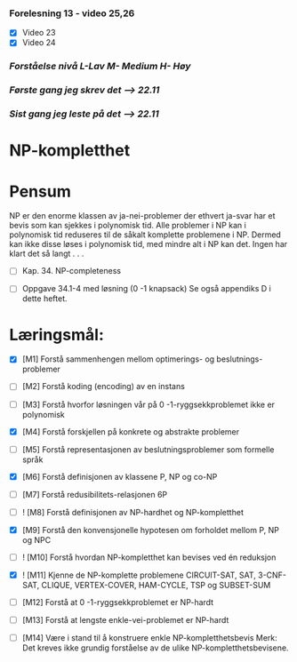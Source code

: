### Forelesning 13 - video 25,26

-   [x] Video 23
-   [x] Video 24

### _Forståelse nivå L-Lav M- Medium H- Høy_

### _Første gang jeg skrev det --> **22.11**_
### _Sist gang jeg leste på det --> **22.11**_

# **NP-kompletthet**

# Pensum
NP er den enorme klassen av ja-nei-problemer der ethvert ja-svar har et bevis som
kan sjekkes i polynomisk tid. Alle problemer i NP kan i polynomisk tid reduseres
til de såkalt komplette problemene i NP. Dermed kan ikke disse løses i polynomisk
tid, med mindre alt i NP kan det. Ingen har klart det så langt . . .


- [ ]  Kap. 34. NP-completeness
- [ ]  Oppgave 34.1-4 med løsning (0 -1 knapsack)
Se også appendiks D i dette heftet.




# **Læringsmål:**
- [x] [M1] Forstå sammenhengen mellom optimerings- og beslutnings-problemer
- [ ] [M2] Forstå koding (encoding) av en instans
- [ ] [M3] Forstå hvorfor løsningen vår på 0 -1-ryggsekkproblemet ikke er polynomisk
- [x] [M4] Forstå forskjellen på konkrete og abstrakte problemer
 - [ ] [M5] Forstå representasjonen av beslutningsproblemer som formelle språk
- [x] [M6] Forstå definisjonen av klassene P, NP og co-NP
- [ ] [M7] Forstå redusibilitets-relasjonen 6P
- [ ] ! [M8] Forstå definisjonen av NP-hardhet og NP-kompletthet
- [x] [M9] Forstå den konvensjonelle hypotesen om forholdet mellom P, NP og NPC
- [ ] ! [M10] Forstå hvordan NP-kompletthet kan bevises ved én reduksjon
- [x] ! [M11] Kjenne de NP-komplette problemene CIRCUIT-SAT, SAT, 3-CNF-SAT,
CLIQUE, VERTEX-COVER, HAM-CYCLE, TSP og SUBSET-SUM
- [ ] [M12] Forstå at 0 -1-ryggsekkproblemet er NP-hardt
- [ ] [M13] Forstå at lengste enkle-vei-problemet er NP-hardt
- [ ] [M14] Være i stand til å konstruere enkle NP-kompletthetsbevis
Merk: Det kreves ikke grundig forståelse av de ulike NP-kompletthetsbevisene.


















